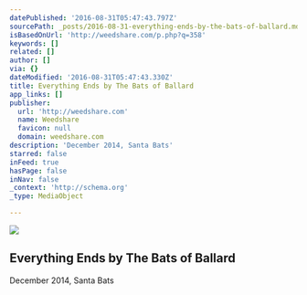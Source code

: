 ```yaml
---
datePublished: '2016-08-31T05:47:43.797Z'
sourcePath: _posts/2016-08-31-everything-ends-by-the-bats-of-ballard.md
isBasedOnUrl: 'http://weedshare.com/p.php?q=358'
keywords: []
related: []
author: []
via: {}
dateModified: '2016-08-31T05:47:43.330Z'
title: Everything Ends by The Bats of Ballard
app_links: []
publisher:
  url: 'http://weedshare.com'
  name: Weedshare
  favicon: null
  domain: weedshare.com
description: 'December 2014, Santa Bats'
starred: false
inFeed: true
hasPage: false
inNav: false
_context: 'http://schema.org'
_type: MediaObject

---
```

<article style=""><img src="https://imgflo.herokuapp.com/graph/2b2431f8e7ba7b0/7492f3cbcc24e3e548a1bd7f23f2e65f/noop.png?input=http%3A%2F%2Fweedshare.com%2Fuploads%2F5%2Feverythingends-cover.png" /><h1>Everything Ends by The Bats of Ballard</h1></article>

December 2014, Santa Bats